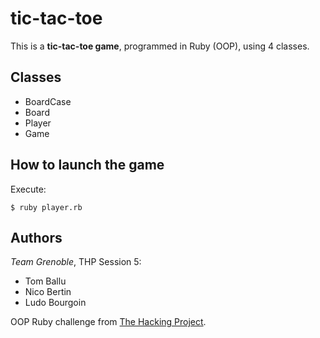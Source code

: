 # tic-tac-toe

This is a **tic-tac-toe game**, programmed in Ruby (OOP), using 4 classes.

## Classes
+ BoardCase
+ Board
+ Player
+ Game

## How to launch the game
Execute:
```
$ ruby player.rb
```
## Authors
*Team Grenoble*, THP Session 5:
+ Tom Ballu
+ Nico Bertin
+ Ludo Bourgoin

OOP Ruby challenge from [The Hacking Project](https://www.thehackingproject.org/).

